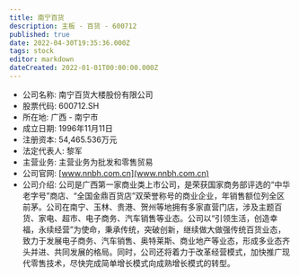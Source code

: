 ```yaml
---
title: 南宁百货
description: 主板 - 百货 - 600712
published: true
date: 2022-04-30T19:35:36.000Z
tags: stock
editor: markdown
dateCreated: 2022-01-01T00:00:00.000Z
---
```


- 公司名称: 南宁百货大楼股份有限公司
- 股票代码: 600712.SH
- 所在地: 广西 - 南宁市
- 成立日期: 1996年11月11日
- 注册资本: 54,465.536万元
- 法定代表人: 黎军
- 主营业务: 主营业务为批发和零售贸易
- 公司官网: [www.nnbh.com.cn](www.nnbh.com.cn)
- 公司介绍: 公司是广西第一家商业类上市公司，是荣获国家商务部评选的“中华老字号”商店、“全国金鼎百货店”双荣誉称号的商业企业，年销售额位列全区前茅。公司在南宁、玉林、贵港、贺州等地拥有多家直营门店，涉及主题百货、家电、超市、电子商务、汽车销售等业态。公司以“引领生活，创造幸福，永续经营”为使命，秉承传统，突破创新，继续做大做强传统百货业态，致力于发展电子商务、汽车销售、奥特莱斯、商业地产等业态，形成多业态齐头并进、共同发展的格局。同时，公司还将着力于改革经营模式，加快推广现代零售技术，尽快完成简单增长模式向成熟增长模式的转型。


